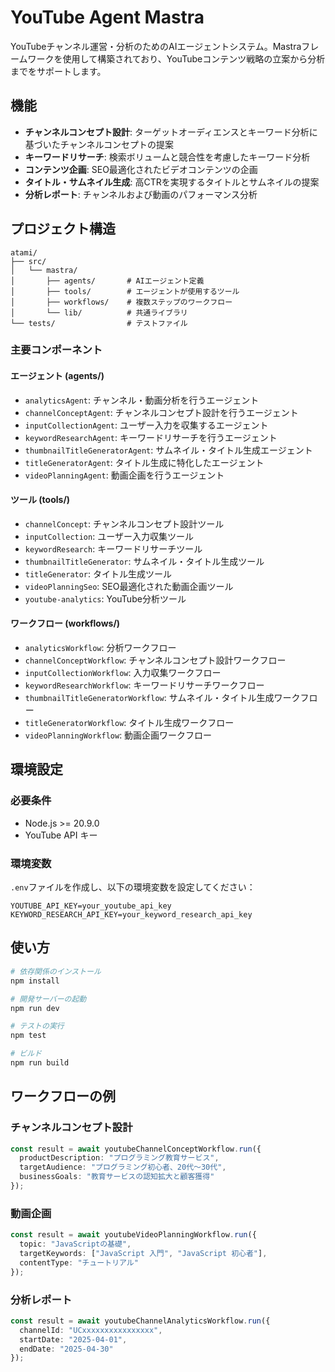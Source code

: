 # YouTube Agent Mastra

YouTubeチャンネル運営・分析のためのAIエージェントシステム。Mastraフレームワークを使用して構築されており、YouTubeコンテンツ戦略の立案から分析までをサポートします。

## 機能

- **チャンネルコンセプト設計**: ターゲットオーディエンスとキーワード分析に基づいたチャンネルコンセプトの提案
- **キーワードリサーチ**: 検索ボリュームと競合性を考慮したキーワード分析
- **コンテンツ企画**: SEO最適化されたビデオコンテンツの企画
- **タイトル・サムネイル生成**: 高CTRを実現するタイトルとサムネイルの提案
- **分析レポート**: チャンネルおよび動画のパフォーマンス分析

## プロジェクト構造

```
atami/
├── src/
│   └── mastra/
│       ├── agents/       # AIエージェント定義
│       ├── tools/        # エージェントが使用するツール
│       ├── workflows/    # 複数ステップのワークフロー
│       └── lib/          # 共通ライブラリ
└── tests/                # テストファイル
```

### 主要コンポーネント

#### エージェント (agents/)
- `analyticsAgent`: チャンネル・動画分析を行うエージェント
- `channelConceptAgent`: チャンネルコンセプト設計を行うエージェント
- `inputCollectionAgent`: ユーザー入力を収集するエージェント
- `keywordResearchAgent`: キーワードリサーチを行うエージェント
- `thumbnailTitleGeneratorAgent`: サムネイル・タイトル生成エージェント
- `titleGeneratorAgent`: タイトル生成に特化したエージェント
- `videoPlanningAgent`: 動画企画を行うエージェント

#### ツール (tools/)
- `channelConcept`: チャンネルコンセプト設計ツール
- `inputCollection`: ユーザー入力収集ツール
- `keywordResearch`: キーワードリサーチツール
- `thumbnailTitleGenerator`: サムネイル・タイトル生成ツール
- `titleGenerator`: タイトル生成ツール
- `videoPlanningSeo`: SEO最適化された動画企画ツール
- `youtube-analytics`: YouTube分析ツール

#### ワークフロー (workflows/)
- `analyticsWorkflow`: 分析ワークフロー
- `channelConceptWorkflow`: チャンネルコンセプト設計ワークフロー
- `inputCollectionWorkflow`: 入力収集ワークフロー
- `keywordResearchWorkflow`: キーワードリサーチワークフロー
- `thumbnailTitleGeneratorWorkflow`: サムネイル・タイトル生成ワークフロー
- `titleGeneratorWorkflow`: タイトル生成ワークフロー
- `videoPlanningWorkflow`: 動画企画ワークフロー

## 環境設定

### 必要条件
- Node.js >= 20.9.0
- YouTube API キー

### 環境変数
`.env`ファイルを作成し、以下の環境変数を設定してください：

```
YOUTUBE_API_KEY=your_youtube_api_key
KEYWORD_RESEARCH_API_KEY=your_keyword_research_api_key
```

## 使い方

```bash
# 依存関係のインストール
npm install

# 開発サーバーの起動
npm run dev

# テストの実行
npm test

# ビルド
npm run build
```

## ワークフローの例

### チャンネルコンセプト設計
```typescript
const result = await youtubeChannelConceptWorkflow.run({
  productDescription: "プログラミング教育サービス",
  targetAudience: "プログラミング初心者、20代〜30代",
  businessGoals: "教育サービスの認知拡大と顧客獲得"
});
```

### 動画企画
```typescript
const result = await youtubeVideoPlanningWorkflow.run({
  topic: "JavaScriptの基礎",
  targetKeywords: ["JavaScript 入門", "JavaScript 初心者"],
  contentType: "チュートリアル"
});
```

### 分析レポート
```typescript
const result = await youtubeChannelAnalyticsWorkflow.run({
  channelId: "UCxxxxxxxxxxxxxxxx",
  startDate: "2025-04-01",
  endDate: "2025-04-30"
});